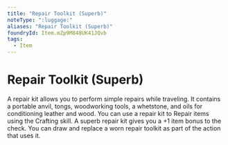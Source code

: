 ```yaml
---
title: "Repair Toolkit (Superb)"
noteType: ":luggage:"
aliases: "Repair Toolkit (Superb)"
foundryId: Item.mZp9M848UK41JQvb
tags:
  - Item
---
```


# Repair Toolkit (Superb)

A repair kit allows you to perform simple repairs while traveling. It contains a portable anvil, tongs, woodworking tools, a whetstone, and oils for conditioning leather and wood. You can use a repair kit to Repair items using the Crafting skill. A superb repair kit gives you a +1 item bonus to the check. You can draw and replace a worn repair toolkit as part of the action that uses it.
